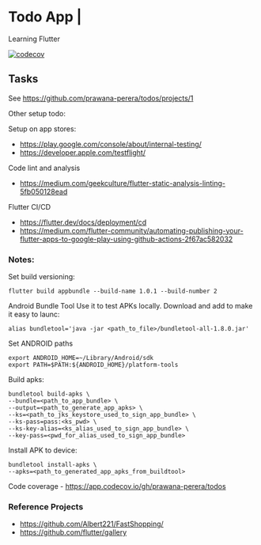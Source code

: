 # Todo App | 
Learning Flutter

[![codecov](https://codecov.io/gh/prawana-perera/todos/branch/main/graph/badge.svg?token=MCE0I80Y4U)](https://codecov.io/gh/prawana-perera/todos)

## Tasks
See https://github.com/prawana-perera/todos/projects/1

Other setup todo:

Setup on app stores:
- https://play.google.com/console/about/internal-testing/
- https://developer.apple.com/testflight/

Code lint and analysis
- https://medium.com/geekculture/flutter-static-analysis-linting-5fb050128ead

Flutter CI/CD
- https://flutter.dev/docs/deployment/cd
- https://medium.com/flutter-community/automating-publishing-your-flutter-apps-to-google-play-using-github-actions-2f67ac582032

### Notes:

Set build versioning:
```shell
flutter build appbundle --build-name 1.0.1 --build-number 2 
```

Android Bundle Tool
Use it to test APKs locally. Download and add to make it easy to launc:
```shell
alias bundletool='java -jar <path_to_file>/bundletool-all-1.8.0.jar'
```
Set ANDROID paths
```shell
export ANDROID_HOME=~/Library/Android/sdk
export PATH=$PATH:${ANDROID_HOME}/platform-tools
```

Build apks:
```shell
bundletool build-apks \
--bundle=<path_to_app_bundle> \
--output=<path_to_generate_app_apks> \
--ks=<path_to_jks_keystore_used_to_sign_app_bundle> \
--ks-pass=pass:<ks_pwd> \
--ks-key-alias=<ks_alias_used_to_sign_app_bundle> \
--key-pass=<pwd_for_alias_used_to_sign_app_bundle>
```

Install APK to device:
```shell
bundletool install-apks \
--apks=<path_to_generated_app_apks_from_buildtool>
```

Code coverage - https://app.codecov.io/gh/prawana-perera/todos

### Reference Projects
- https://github.com/Albert221/FastShopping/
- https://github.com/flutter/gallery
